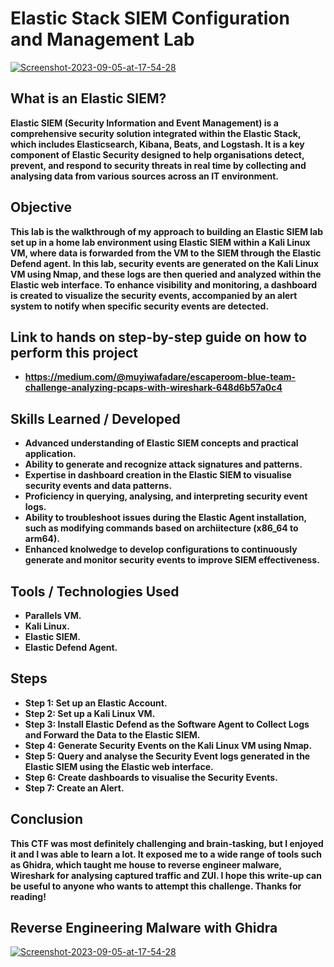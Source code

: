 <h1>Elastic Stack SIEM Configuration and Management Lab</h1>

<a href='https://postimages.org/' target='_blank'><img src='https://i.postimg.cc/qMpMtvdv/maxresdefault.jpg' border='0' alt='Screenshot-2023-09-05-at-17-54-28'/></a>
<br />

<h2>What is an Elastic SIEM?</h2>
<b>
Elastic SIEM (Security Information and Event Management) is a comprehensive security solution integrated within the Elastic Stack, which includes Elasticsearch, Kibana, Beats, and Logstash. It is a key component of Elastic Security designed to help organisations detect, prevent, and respond to security threats in real time by collecting and analysing data from various sources across an IT environment.
</b>

<h2>Objective</h2>
<b>
 This lab is the walkthrough of my approach to building an Elastic SIEM lab set up in a home lab environment using Elastic SIEM within a Kali Linux VM, where data is forwarded from the VM to the SIEM through the Elastic Defend agent. In this lab, security events are generated on the Kali Linux VM using Nmap, and these logs are then queried and analyzed within the Elastic web interface. To enhance visibility and monitoring, a dashboard is created to visualize the security events, accompanied by an alert system to notify when specific security events are detected.
</b>

<h2>Link to hands on step-by-step guide on how to perform this project</h2>

- <b>https://medium.com/@muyiwafadare/escaperoom-blue-team-challenge-analyzing-pcaps-with-wireshark-648d6b57a0c4</b>

## Skills Learned / Developed

- <b>Advanced understanding of Elastic SIEM concepts and practical application.</b>
- <b>Ability to generate and recognize attack signatures and patterns.</b>
- <b>Expertise in dashboard creation in the Elastic SIEM to visualise security events and data patterns.</b>
- <b>Proficiency in querying, analysing, and interpreting security event logs.</b>
- <b>Ability to troubleshoot issues during the Elastic Agent installation, such as modifying commands based on archiitecture (x86_64 to arm64).</b>
- <b>Enhanced knolwedge to develop configurations to continuously generate and monitor security events to improve SIEM effectiveness.</b>  

## Tools / Technologies Used

- <b>Parallels VM.</b>
- <b>Kali Linux.</b>
- <b>Elastic SIEM.</b>
- <b>Elastic Defend Agent.</b> 

## Steps

- <b>Step 1: Set up an Elastic Account.</b> 
- <b>Step 2: Set up a Kali Linux VM.</b> 
- <b>Step 3: Install Elastic Defend as the Software Agent to Collect Logs and Forward the Data to the Elastic SIEM.</b> 
- <b>Step 4: Generate Security Events on the Kali Linux VM using Nmap.</b> 
- <b>Step 5: Query and analyse the Security Event logs generated in the Elastic SIEM using the Elastic web interface.</b> 
- <b>Step 6: Create dashboards to visualise the Security Events.</b> 
- <b>Step 7: Create an Alert.</b> 


## Conclusion
<b>This CTF was most definitely challenging and brain-tasking, but I enjoyed it and I was able to learn a lot. It exposed me to a wide range of tools such as Ghidra, which taught me house to reverse engineer malware, Wireshark for analysing captured traffic and ZUI. I hope this write-up can be useful to anyone who wants to attempt this challenge. Thanks for reading!</b>

<h2>Reverse Engineering Malware with Ghidra</h2>

<a href='https://postimages.org/' target='_blank'><img src='https://i.postimg.cc/qqVBcVjN/1-s-JDq-Z7l-A-q0a-XUj-YJJMq1g.webp' border='0' alt='Screenshot-2023-09-05-at-17-54-28'/></a>
<br />

<!--
 ```diff
- text in red
+ text in green
! text in orange
# text in gray
@@ text in purple (and bold)@@
```
--!>

